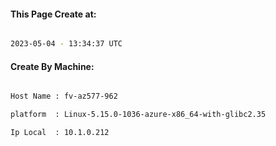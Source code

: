 
   
#### This Page Create at:

```bash

2023-05-04 - 13:34:37 UTC

```

#### Create By Machine:

```bash

Host Name : fv-az577-962

platform  : Linux-5.15.0-1036-azure-x86_64-with-glibc2.35

Ip Local  : 10.1.0.212

```

